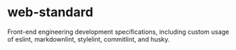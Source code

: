 # web-standard
Front-end engineering development specifications, including custom usage of eslint, markdownlint, stylelint, commitlint, and husky.
